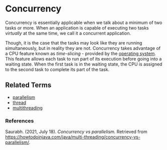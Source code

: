 # Concurrency

Concurrency is essentially applicable when we talk about a minimum of two tasks or more. When an application is capable of executing two tasks *virtually* at the same time, we call it a concurrent application.

Though, it is the case that the tasks may look like they are running simultaneously, but in reality they are not. Concurrency takes advantage of a CPU feature known as *time-slicing* - provided by the [operating system](./operating-system.md). This feature allows each task to run part of its execution before going into a waiting state. When the first task is in the waiting state, the CPU is assigned to the second task to complete its part of the task.

## Related Terms

- [parallelism](./parallelism.md)
- [thread](./thread.md)
- [multithreading](./multithreading.md)

### References

Saurabh. (2021, July 18). *Concurrency vs parallelism.* Retrieved from https://howtodoinjava.com/java/multi-threading/concurrency-vs-parallelism/. 